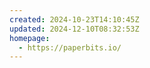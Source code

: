 ```yaml
---
created: 2024-10-23T14:10:45Z
updated: 2024-12-10T08:32:53Z
homepage:
  - https://paperbits.io/
---
```

